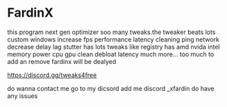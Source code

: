 # FardinX
this program next gen optimizer soo many tweaks.the tweaker beats lots custom windows increase fps performance latency cleaning ping network decrease delay lag stutter
has lots tweaks like registry has amd nvida intel memory power cpu gpu clean debloat latency much more... 
too much to add an remove fardinx will be dealyed




https://discord.gg/tweaks4free



do wanna contact me go to my dicsord
add me discord _xfardin do have any issues
